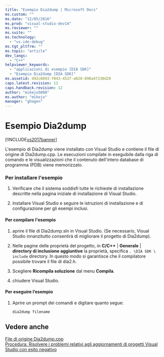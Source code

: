 ```yaml
---
title: "Esempio Dia2dump | Microsoft Docs"
ms.custom: ""
ms.date: "12/05/2016"
ms.prod: "visual-studio-dev14"
ms.reviewer: ""
ms.suite: ""
ms.technology: 
  - "vs-ide-debug"
ms.tgt_pltfrm: ""
ms.topic: "article"
dev_langs: 
  - "C++"
helpviewer_keywords: 
  - "applicazioni di esempio [DIA SDK]"
  - "Esempio Dia2dump [DIA SDK]"
ms.assetid: 492c0893-7043-452f-a020-890a47230d20
caps.latest.revision: 12
caps.handback.revision: 12
author: "mikejo5000"
ms.author: "mikejo"
manager: "ghogen"
---
```

# Esempio Dia2dump
[!INCLUDE[vs2017banner](../../code-quality/includes/vs2017banner.md)]

L'esempio di Dia2dump viene installato con Visual Studio e contiene il file di origine di Dia2dump.cpp.  Le esecuzioni compilate in eseguibile dalla riga di comando e le visualizzazioni che il contenuto dell'intero database di programma \(PDB\) viene memorizzato.  
  
### Per installare l'esempio  
  
1.  Verificare che il sistema soddisfi tutte le richieste di installazione descritte nella pagina iniziale di installazione di Visual Studio.  
  
2.  Installare Visual Studio e seguire le istruzioni di installazione e di configurazione per gli esempi inclusi.  
  
#### Per compilare l'esempio  
  
1.  aprire il file di Dia2dump.sln in Visual Studio.  \(Se necessario, Visual Studio innanzitutto consentirà di migliorare il progetto di Dia2dump\).  
  
2.  Nelle pagine delle proprietà del progetto, in **C\/C\+\+** &#124; **Generale** &#124; **directory di inclusione aggiuntive** la proprietà, specifica  `. \DIA SDK \ include` directory.  In questo modo si garantisce che il compilatore possibile trovare il file di dia2.h.  
  
3.  Scegliere **Ricompila soluzione** dal menu **Compila**.  
  
4.  chiudere Visual Studio.  
  
#### Per eseguire l’esempio  
  
1.  Aprire un prompt dei comandi e digitare quanto segue:  
  
    ```  
    dia2dump filename  
    ```  
  
## Vedere anche  
 [File di origine Dia2dump.cpp](../../debugger/debug-interface-access/dia2dump-cpp-source-file.md)   
 [Procedura: Risolvere i problemi relativi agli aggiornamenti di progetti Visual Studio con esito negativo](../../porting/how-to-troubleshoot-unsuccessful-visual-studio-project-upgrades.md)